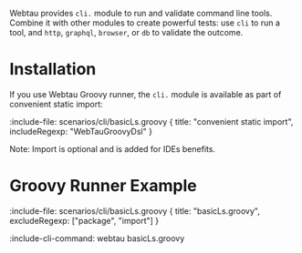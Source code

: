 Webtau provides `cli.` module to run and validate command line tools.
Combine it with other modules to create powerful tests: use `cli` to run a tool, and 
`http`, `graphql`, `browser`, or `db` to validate the outcome.

# Installation

If you use Webtau Groovy runner, the `cli.` module is available as part of convenient static import:

:include-file: scenarios/cli/basicLs.groovy {
  title: "convenient static import",
  includeRegexp: "WebTauGroovyDsl"
} 

Note: Import is optional and is added for IDEs benefits.

# Groovy Runner Example 

:include-file: scenarios/cli/basicLs.groovy {
  title: "basicLs.groovy",
  excludeRegexp: ["package", "import"]
} 

:include-cli-command: webtau basicLs.groovy
